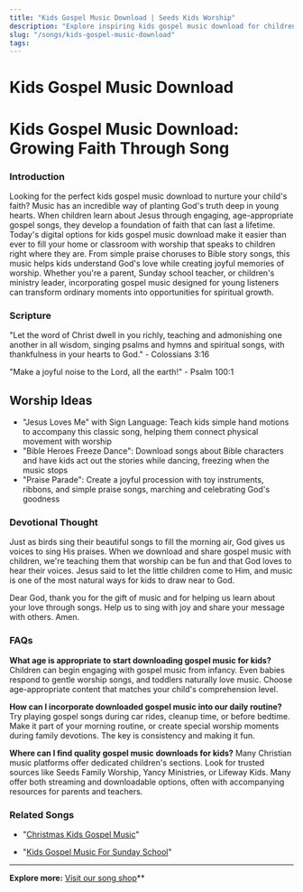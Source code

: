 ```yaml
---
title: "Kids Gospel Music Download | Seeds Kids Worship"
description: "Explore inspiring kids gospel music download for children's worship and faith development. Biblical music resources for families and ministry."
slug: "/songs/kids-gospel-music-download"
tags:
---
```


# Kids Gospel Music Download

# Kids Gospel Music Download: Growing Faith Through Song

### Introduction
Looking for the perfect kids gospel music download to nurture your child's faith? Music has an incredible way of planting God's truth deep in young hearts. When children learn about Jesus through engaging, age-appropriate gospel songs, they develop a foundation of faith that can last a lifetime. Today's digital options for kids gospel music download make it easier than ever to fill your home or classroom with worship that speaks to children right where they are. From simple praise choruses to Bible story songs, this music helps kids understand God's love while creating joyful memories of worship. Whether you're a parent, Sunday school teacher, or children's ministry leader, incorporating gospel music designed for young listeners can transform ordinary moments into opportunities for spiritual growth.

### Scripture
"Let the word of Christ dwell in you richly, teaching and admonishing one another in all wisdom, singing psalms and hymns and spiritual songs, with thankfulness in your hearts to God." - Colossians 3:16

"Make a joyful noise to the Lord, all the earth!" - Psalm 100:1

## Worship Ideas
- "Jesus Loves Me" with Sign Language: Teach kids simple hand motions to accompany this classic song, helping them connect physical movement with worship
- "Bible Heroes Freeze Dance": Download songs about Bible characters and have kids act out the stories while dancing, freezing when the music stops
- "Praise Parade": Create a joyful procession with toy instruments, ribbons, and simple praise songs, marching and celebrating God's goodness

### Devotional Thought
Just as birds sing their beautiful songs to fill the morning air, God gives us voices to sing His praises. When we download and share gospel music with children, we're teaching them that worship can be fun and that God loves to hear their voices. Jesus said to let the little children come to Him, and music is one of the most natural ways for kids to draw near to God.

Dear God, thank you for the gift of music and for helping us learn about your love through songs. Help us to sing with joy and share your message with others. Amen.

### FAQs
**What age is appropriate to start downloading gospel music for kids?**
Children can begin engaging with gospel music from infancy. Even babies respond to gentle worship songs, and toddlers naturally love music. Choose age-appropriate content that matches your child's comprehension level.

**How can I incorporate downloaded gospel music into our daily routine?**
Try playing gospel songs during car rides, cleanup time, or before bedtime. Make it part of your morning routine, or create special worship moments during family devotions. The key is consistency and making it fun.

**Where can I find quality gospel music downloads for kids?**
Many Christian music platforms offer dedicated children's sections. Look for trusted sources like Seeds Family Worship, Yancy Ministries, or Lifeway Kids. Many offer both streaming and downloadable options, often with accompanying resources for parents and teachers.

### Related Songs

- "[Christmas Kids Gospel Music](/activities/christmas-kids-gospel-music/)"

- "[Kids Gospel Music For Sunday School](/activities/kids-gospel-music-for-sunday-school/)"

---

**Explore more:** [Visit our song shop](https://seedskidsworship.com/shop)**

<!-- Schema Markup -->
<script type="application/ld+json">
{
  "@context": "https://schema.org",
  "@type": "MusicRecording",
  "name": "Kids Gospel Music Download",
  "byArtist": {
    "@type": "MusicGroup",
    "name": "Seeds Kids Worship"
  },
  "isFamilyFriendly": true,
  "url": "https://seedskidsworship.com/songs/kids-gospel-music-download/"
}
</script>